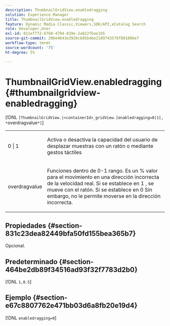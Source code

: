 ```yaml
---
description: ThumbnailGridView.enabledragging
solution: Experience Manager
title: ThumbnailGridView.enabledragging
feature: Dynamic Media Classic,Viewers,SDK/API,eCatalog Search
role: Developer,User
exl-id: 011ef772-6760-4794-819e-2a822fbae1b5
source-git-commit: 206e4643e3926cb85b4be2189743578f88180be7
workflow-type: tm+mt
source-wordcount: '75'
ht-degree: 5%

---
```


# ThumbnailGridView.enabledragging{#thumbnailgridview-enabledragging}

[!DNL `[ThumbnailGridView.|<containerId>_gridView.]enabledragging=0|1[, *`overdragvalue`*]`]

<table id="table_B1363BFD20204093AAB326A1AB503B93"> 
 <tbody> 
  <tr> 
   <td> <p> <span class="codeph"> 0 | 1 </span> </p> </td> 
   <td> <p> Activa o desactiva la capacidad del usuario de desplazar muestras con un ratón o mediante gestos táctiles </p> </td> 
  </tr> 
  <tr> 
   <td> <p> <span class="codeph"> <span class="varname"> overdragvalue </span> </span> </p> </td> 
   <td> <p> Funciones dentro de <span class="codeph"> 0-1 </span> rango. Es un <span class="codeph"> % </span> valor para el movimiento en una dirección incorrecta de la velocidad real. Si se establece en <span class="codeph"> 1 </span>, se mueve con el ratón. Si se establece en <span class="codeph"> 0 </span>Sin embargo, no le permite moverse en la dirección incorrecta. </p> </td> 
  </tr> 
 </tbody> 
</table>

## Propiedades {#section-831c23dea82449bfa50fd155bea365b7}

Opcional.

## Predeterminado {#section-464be2db89f34516ad93f32f7783d2b0}

[!DNL `1,0.5`]

## Ejemplo {#section-e67c8807762e471bb03d6a8fb20e19d4}

[!DNL `enabledragging=0`]
